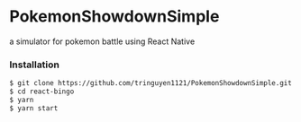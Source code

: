# PokemonShowdownSimple
a simulator for pokemon battle using React Native

### Installation
``` bash
$ git clone https://github.com/tringuyen1121/PokemonShowdownSimple.git
$ cd react-bingo
$ yarn
$ yarn start
```
